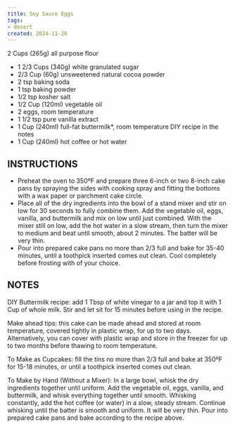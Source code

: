 ```yaml
---
title: Soy Sauce Eggs
tags:
- desert
created: 2024-11-26
---
```

2 Cups (265g) all purpose flour
- 1 2/3 Cups (340g) white granulated sugar
- 2/3 Cup (60g) unsweetened natural cocoa powder
- 2 tsp baking soda
- 1 tsp baking powder
- 1/2 tsp kosher salt
- 1/2 Cup (120ml) vegetable oil
- 2 eggs, room temperature
- 1 1/2 tsp pure vanilla extract
- 1 Cup (240ml) full-fat buttermilk*, room temperature DIY recipe in the notes
- 1 Cup (240ml) hot coffee or hot water

## INSTRUCTIONS
- Preheat the oven to 350ºF and prepare three 6-inch or two 8-inch cake pans by spraying the sides with cooking spray and fitting the bottoms with a wax paper or parchment cake circle.  
- Place all of the dry ingredients into the bowl of a stand mixer and stir on low for 30 seconds to fully combine them. Add the vegetable oil, eggs, vanilla, and buttermilk and mix on low until just combined. With the mixer still on low, add the hot water in a slow stream, then turn the mixer to medium and beat until smooth, about 2 minutes. The batter will be very thin.  
- Pour into prepared cake pans no more than 2/3 full and bake for 35-40 minutes, until a toothpick inserted comes out clean. Cool completely before frosting with of your choice.

## NOTES
DIY Buttermilk recipe: add 1 Tbsp of white vinegar to a jar and top it with 1 Cup of whole milk. Stir and let sit for 15 minutes before using in the recipe. 

Make ahead tips: this cake can be made ahead and stored at room temperature, covered tightly in plastic wrap, for up to two days. Alternatively, you can cover with plastic wrap and store in the freezer for up to two months before thawing to room temperature. 

To Make as Cupcakes: fill the tins no more than 2/3 full and bake at 350ºF for 15-18 minutes, or until a toothpick inserted comes out clean. 

To Make by Hand (Without a Mixer): In a large bowl, whisk the dry ingredients together until uniform. Add the vegetable oil, eggs, vanilla, and buttermilk, and whisk everything together until smooth. Whisking constantly, add the hot coffee (or water) in a slow, steady stream. Continue whisking until the batter is smooth and uniform. It will be very thin. Pour into prepared cake pans and bake according to the recipe above.